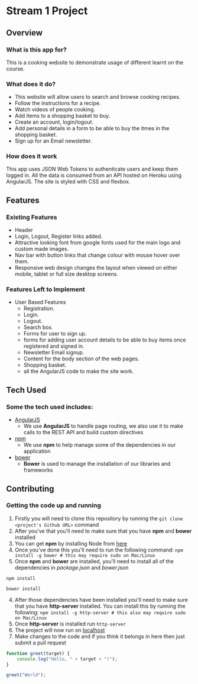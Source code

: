 # Stream 1 Project

## Overview

### What is this app for?

This is a cooking website to demonstrate usage of different learnt on the course.

### What does it do?

- This website will allow users to search and browse cooking recipes.
- Follow the instructions for a recipe. 
- Watch videos of people cooking.
- Add items to a shopping basket to buy.
- Create an account, login/logout.
- Add personal details in a form to be able to buy the itmes in the shopping basket.
- Sign up for an Email newsletter.

### How does it work

This app uses JSON Web Tokens to authenticate users and keep them logged in. All the data is consumed from an API hosted on Heroku using AngularJS. The site is styled with CSS and flexbox.
## Features

### Existing Features
- Header
- Login, Logout, Register links added.
- Attractive looking font from google fonts used for the main logo and custom made images.
- Nav bar with button links that change colour with mouse hover over them.
- Responsive web design changes the layout when viewed on either mobile, tablet or full size desktop screens.

### Features Left to Implement
- User Based Features
	- Registration.
	- Login.
	- Logout.
	- Search box.
	- Forms for user to sign up.
	- forms for adding user account details to be able to buy items once registered and signed in.
	- Newsletter Email signup.
	- Content for the body section of the web pages.
	- Shopping basket.
	- all the AngularJS code to make the site work.

## Tech Used

### Some the tech used includes:
- [AngularJS](https://angularjs.org/)
	- We use **AngularJS** to handle page routing, we also use it to make calls to the REST API and build custom directives
- [npm](https://www.npmjs.com/)
	- We use **npm** to help manage some of the dependencies in our application
- [bower](https://bower.io/)
	- **Bower** is used to manage the installation of our libraries and frameworks
 
## Contributing

### Getting the code up and running
1. Firstly you will need to clone this repository by running the ```git clone <project's Github URL>``` command
2. After you've that you'll need to make sure that you have **npm** and **bower** installed
  1. You can get **npm** by installing Node from [here](https://nodejs.org/en/)
  2. Once you've done this you'll need to run the following command:
  	 `npm install -g bower # this may require sudo on Mac/Linux`
3. Once **npm** and **bower** are installed, you'll need to install all of the dependencies in *package.json* and *bower.json*
  ```
  npm install

  bower install
  ```
4. After those dependencies have been installed you'll need to make sure that you have **http-server** installed. You can install this by running the following: ```npm install -g http-server # this also may require sudo on Mac/Linux```
5. Once **http-server** is installed run ```http-server```
6. The project will now run on [localhost](http://127.0.0.1:8080)
7. Make changes to the code and if you think it belongs in here then just submit a pull request


```javascript
function greet(target) {
	console.log("Hello, " + target + "!");
}

greet("World");
```
